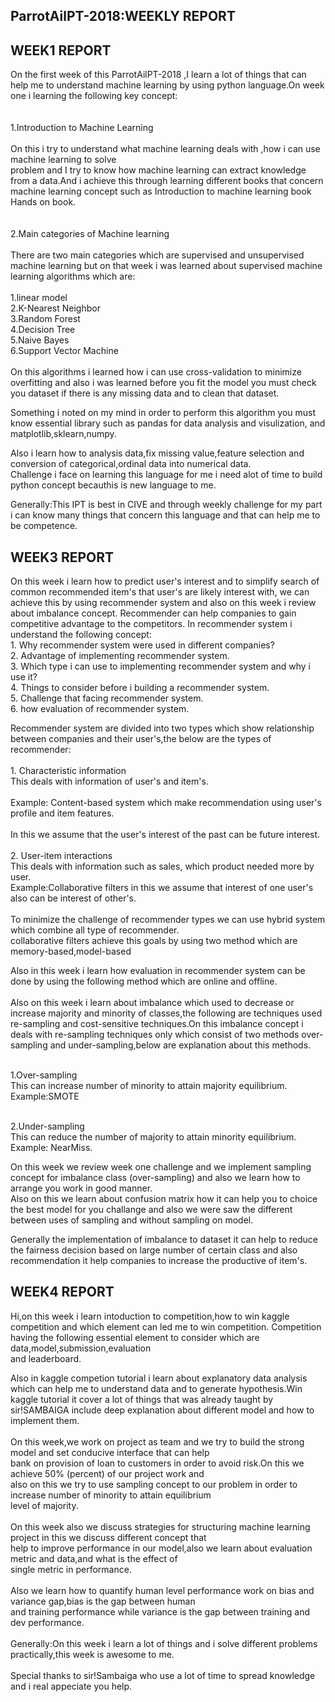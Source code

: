 ##                                ParrotAilPT-2018:WEEKLY REPORT
## WEEK1 REPORT
On the first week of this ParrotAilPT-2018 ,I learn a lot of things that can help me to understand machine 
learning  by using python language.On week one i learning the following key concept: </br>                                                     
        </br>   1.Introduction to Machine Learning </br>                                                                                                 
On this i try to understand what machine learning deals with ,how i can use machine learning to solve  
problem and I try to know how machine learning can extract knowledge from a data.And i achieve this through 
learning different books that concern machine learning concept such as Introduction to machine learning book
Hands on book.     </br>                                                                                                                               
          </br> 2.Main categories of Machine learning </br>                                                                                                  
There are two main categories which are supervised and unsupervised machine learning but on that week 
i was learned about supervised machine learning algorithms which are: </br>                                                                          
               1.linear model                                                                                                                               
               2.K-Nearest Neighbor                                                                                                         
               3.Random Forest                                                                                                                
               4.Decision Tree                                                                                                                   
               5.Naive Bayes                                                                                                                     
               6.Support Vector Machine   </br>                                                                                                       
On this algorithms i learned how i can use cross-validation to minimize overfitting and also i was learned 
before you fit the model you must check you dataset if there is any missing data and to clean that dataset.

Something i noted on my mind in order to perform this algorithm you must know essential library such as 
pandas for data analysis and visulization, and matplotlib,sklearn,numpy.

Also i learn how to analysis data,fix missing value,feature selection and conversion of categorical,ordinal 
data into numerical data.                                                                                                                   
Challenge i face on learning this language for me i need alot of time to build python concept becauthis is new language to me.

Generally:This IPT is best in CIVE and through weekly challenge for my part i can know many things that
concern this language and that can help me to be competence.
  
           












 







## WEEK3 REPORT

  On this week i learn how to predict user's interest and to simplify search of common recommended item's that user's are likely interest with, we can achieve this by using recommender system and also on this week i review about imbalance concept.                  Recommender can help companies to gain competitive advantage to the competitors. In recommender system i understand the following concept:                                                                                                                                                                                                                                                                             </br>1.  Why recommender system were used in different companies?                                                                  
           2. Advantage of implementing recommender system.                                                                                     
           3. Which type i can use to implementing recommender system and why i use it?                                                          
           4. Things to consider before i building a recommender system.                                                                   
           5. Challenge that facing  recommender system.                                                                                         
           6. how evaluation of recommender system.
  
							  
   Recommender system are divided into two types which show relationship between companies and their user's,the below are the types of recommender:                                                                                                                                                                                                     
         </br>  1. Characteristic information                                                                                                          
This deals with information of user's and item's.  </br>                                                                            
Example: Content-based system which make recommendation using user's profile and item features.</br>                                    
In this we assume that the user's interest of the past can be future interest.  </br>                                                                                                                                                                                                     </br>2. User-item interactions                                                                                                                                                                                         
 This deals with information such as sales, which product needed more by user.</br>
 Example:Collaborative filters in this we assume that interest of one user's also can be interest of other's. </br>                                 
 To minimize the challenge of recommender types we can use hybrid system which combine all type of recommender.</br>
                                                                                                                                      collaborative filters achieve this goals by using two method which are memory-based,model-based</br>
                
  Also in this week i learn how evaluation in recommender system can  be done by using the following method which are  online and offline.</br>                                                                                                                                     
  Also on this week i learn about imbalance which used to decrease or increase majority and minority of classes,the following are techniques used re-sampling and cost-sensitive techniques.On this imbalance concept i deals with re-sampling techniques only  which consist of two methods over-sampling and under-sampling,below are explanation about this methods.</br>

</br>  1.Over-sampling                                                                                                                             
This can increase number of minority to attain majority equilibrium.                                                                                 
Example:SMOTE                

 </br> 2.Under-sampling                                                                                                                      
This can reduce the number of majority to attain minority equilibrium.                                                                           
Example: NearMiss.</br>

On this week we review week one challenge and we implement sampling concept for imbalance class (over-sampling) and also we learn how to arrange you work in good manner.                                                                                                          
Also on this we learn about confusion matrix how it can help you to choice the best model for you challange and also we were saw the different between uses of sampling and without sampling on model.

Generally the implementation of imbalance to dataset it can help to reduce the fairness decision  based on large number of certain class and also recommendation it help companies to increase the productive of item's.</br>




##                                                         WEEK4 REPORT

  Hi,on this week i learn intoduction to competition,how to win kaggle competition and which element can led me to win  competition.
  Competition having the following essential element to consider which are data,model,submission,evaluation </br> and leaderboard.

   Also in kaggle competion tutorial i learn about explanatory data analysis which can help me to understand data and to generate 
  hypothesis.Win kaggle tutorial it cover a lot of things that was already taught by sir!SAMBAIGA include deep explanation about 
  different model and how to implement them.<br>     
    On this week,we work on project as team and we try to build the strong model and set conducive interface that can help </br> bank 
  on provision of loan to customers in order to avoid risk.On this we achieve 50% (percent) of our project work and </br>also on this 
  we try to use sampling concept to our problem in order to increase number of minority to attain equilibrium </br>level of majority.</br>       
     On this week also we discuss strategies for structuring machine learning project in this we discuss different 
   concept that</br>help to improve performance in our model,also we learn about evaluation metric and data,and what is the effect of </br>single metric in performance. </br>             
     Also we learn how to quantify human level performance work on bias and variance gap,bias is the gap between human </br> and training 
   performance while variance is the gap between training  and dev performance. </br>    
       Generally:On this week i learn a lot of things and i solve different problems practically,this week is awesome to me. 	
  </br>Special thanks to sir!Sambaiga who use a lot of time to spread knowledge and i real appeciate you help.
    	 
   
   
   
  
     
   
